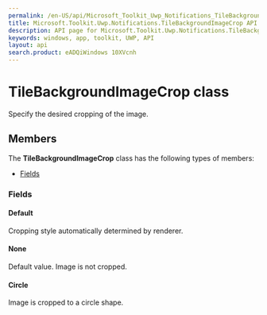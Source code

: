 ```yaml
---
permalink: /en-US/api/Microsoft_Toolkit_Uwp_Notifications_TileBackgroundImageCrop.htm
title: Microsoft.Toolkit.Uwp.Notifications.TileBackgroundImageCrop API 
description: API page for Microsoft.Toolkit.Uwp.Notifications.TileBackgroundImageCrop
keywords: windows, app, toolkit, UWP, API
layout: api
search.product: eADQiWindows 10XVcnh
---
```



# TileBackgroundImageCrop class

Specify the desired cropping of the image.

## Members

The **TileBackgroundImageCrop** class has the following types of members:

* [Fields](#Fields)

### Fields

#### Default

Cropping style automatically determined by renderer.



#### None

Default value. Image is not cropped.



#### Circle

Image is cropped to a circle shape.


